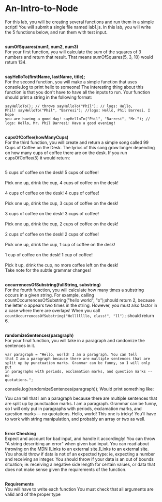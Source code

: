 # An-Intro-to-Node

For this lab, you will be creating several functions and run them in a simple script!
You will submit a single file named lab1.js. In this lab, you will write the 5 functions below, and run them with test input.

<br><strong>sumOfSquares(num1, num2, num3)</strong></br>
For your first function, you will calculate the sum of the squares of 3 numbers and return that result. That means sumOfSquares(5, 3, 10) would return 134.

<br><strong>sayHelloTo(firstName, lastName, title);</strong></br>
For the second function, you will make a simple function that uses console.log to print hello to someone!
The interesting thing about this function is that you don't have to have all the inputs to run.
Your function should print a string in the following format:

<code>sayHelloTo(); // throws 
sayHelloTo("Phil"); // logs: Hello, Phil! 
sayHelloTo("Phil", "Barresi"); //logs: Hello, Phil Barresi. I hope you are having a good day!
sayHelloTo("Phil", "Barresi", "Mr."); // logs: Hello, Mr. Phil Barresi! Have a good evening!</code>

<br><strong>cupsOfCoffee(howManyCups)</strong></br>
For the third function, you will create and return a simple song called 99 Cups of Coffee on the Desk.
The lyrics of this song grow longer depending on how many cups of coffee there are on the desk.
If you run cupsOfCoffee(5) it would return:

<br>5 cups of coffee on the desk! 5 cups of coffee!</br> 
<br>Pick one up, drink the cup, 4 cups of coffee on the desk!</br>
<br>4 cups of coffee on the desk! 4 cups of coffee!</br>
<br>Pick one up, drink the cup, 3 cups of coffee on the desk!</br>
<br>3 cups of coffee on the desk! 3 cups of coffee!</br>
<br>Pick one up, drink the cup, 2 cups of coffee on the desk!</br>
<br>2 cups of coffee on the desk! 2 cups of coffee!</br>
<br>Pick one up, drink the cup, 1 cup of coffee on the desk!</br>
<br>1 cup of coffee on the desk! 1 cup of coffee!</br>
<br>Pick it up, drink the cup, no more coffee left on the desk!</br>
Take note for the subtle grammar changes!


<br><strong>occurrencesOfSubstring(fullString, substring)</strong></br>
For the fourth function, you will calculate how many times a substring occurs in a given string.
For example, calling countOccurrencesOfSubstring("hello world", "o");should return 2, because the letter o appears two times in the string.
However, you must also factor in a case where there are overlaps! When you call <code>countOccurrencesOfSubstring("Helllllllo, class!", "ll");</code> should return 6.


<br><strong>randomizeSentences(paragraph)</strong></br>
For your final function, you will take in a paragraph and randomize the sentences in it.

<code>var paragraph = "Hello, world! I am a paragraph. You can tell that I am a paragraph because there are multiple sentences that are split up by punctuation marks. Grammar can be funny, so I will only put in paragraphs with periods, exclamation marks, and question marks -- no quotations.";</code>

console.log(randomizeSentences(paragraph));
Would print something like:

You can tell that I am a paragraph because there are multiple sentences that are split up by punctuation marks. I am a paragraph. Grammar can be funny, so I will only put in paragraphs with periods, exclamation marks, and question marks -- no quotations.  Hello, world!
This one is tricky! You'll have to work with string manipulation, and probably an array or two as well.


<br><strong>Error Checking</strong></br>
Expect and account for bad input, and handle it accordingly! You can throw "A string describing an error" when given bad input. You can read about throwing on the MDN (Links to an external site.)Links to an external site.
You should throw if data is not of an expected type: ie, expecting a number and receiving an integer.
You should throw if your data is an out of bounds situation; ie: receiving a negative side length for certain values, or data that does not make sense given the requirements of the function.


<br><strong>Requirements</strong></br>
You will have to write each function
You must check that all arguments are valid and of the proper type
